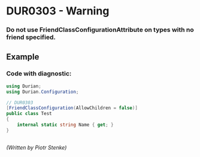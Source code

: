# DUR0303 - Warning
### Do not use FriendClassConfigurationAttribute on types with no friend specified.

## Example

### Code with diagnostic:
```csharp
using Durian;
using Durian.Configuration;

// DUR0303
[FriendClassConfiguration(AllowChildren = false)]
public class Test
{
	internal static string Name { get; }
}

```

##

*\(Written by Piotr Stenke\)*